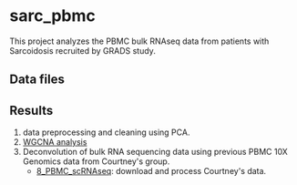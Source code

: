 # sarc_pbmc
This project analyzes the PBMC bulk RNAseq data from patients with Sarcoidosis recruited by GRADS study.

## Data files

## Results
1. data preprocessing and cleaning using PCA.
2. [WGCNA analysis](https://yanxiting.github.io/sarc_pbmc/rmarkdown/2_WGCNA.nb.html)
3. Deconvolution of bulk RNA sequencing data using previous PBMC 10X Genomics data from Courtney's group.
    * [8_PBMC_scRNAseq](https://yanxiting.github.io/sarc_pbmc/rmarkdown/8_PBMC_scRNAseq.nb.html): download and process Courtney's data.
